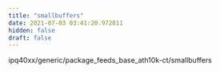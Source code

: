 ```yaml
---
title: "smallbuffers"
date: 2021-07-03 03:41:20.972811
hidden: false
draft: false
---
```


ipq40xx/generic/package_feeds_base_ath10k-ct/smallbuffers


